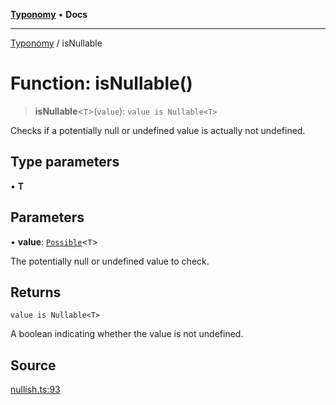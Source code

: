 [**Typonomy**](../README.md) • **Docs**

***

[Typonomy](../globals.md) / isNullable

# Function: isNullable()

> **isNullable**\<`T`\>(`value`): `value is Nullable<T>`

Checks if a potentially null or undefined value is actually not undefined.

## Type parameters

• **T**

## Parameters

• **value**: [`Possible`](../type-aliases/Possible.md)\<`T`\>

The potentially null or undefined value to check.

## Returns

`value is Nullable<T>`

A boolean indicating whether the value is not undefined.

## Source

[nullish.ts:93](https://github.com/softcraft-development/typonomy/blob/16e8ada4ce77ce01fea3d62ce7f81f8090c6d1b6/src/nullish.ts#L93)
